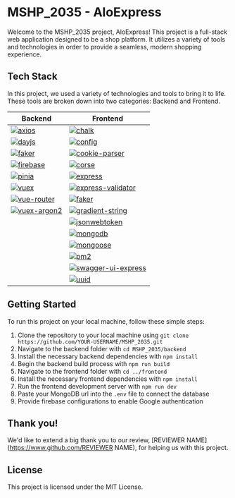 # MSHP_2035 - AloExpress

Welcome to the MSHP_2035 project, AloExpress! This project is a full-stack web application designed to be a shop platform. It utilizes a variety of tools and technologies in order to provide a seamless, modern shopping experience. 

## Tech Stack

In this project, we used a variety of technologies and tools to bring it to life. These tools are broken down into two categories: Backend and Frontend.

| Backend                                                                       | Frontend                                                       |
|------------------------------------------------------------------------------|----------------------------------------------------------------|
| [![axios](https://img.shields.io/badge/axios-orange)](https://www.npmjs.com/package/axios)       | [![chalk](https://img.shields.io/badge/chalk-green)](https://www.npmjs.com/package/chalk)                     |
| [![dayjs](https://img.shields.io/badge/dayjs-yellow)](https://www.npmjs.com/package/dayjs)       | [![config](https://img.shields.io/badge/config-orange)](https://www.npmjs.com/package/config)                 |
| [![faker](https://img.shields.io/badge/faker-blue)](https://www.npmjs.com/package/faker)         | [![cookie-parser](https://img.shields.io/badge/cookie--parser-blue)](https://www.npmjs.com/package/cookie-parser) |
| [![firebase](https://img.shields.io/badge/firebase-red)](https://firebase.google.com/)       | [![corse](https://img.shields.io/badge/corse-yellow)](https://www.npmjs.com/package/cors)                     |
| [![pinia](https://img.shields.io/badge/pinia-darkviolet)](https://www.npmjs.com/package/pinia) | [![express](https://img.shields.io/badge/express-red)](https://expressjs.com/)                                |
| [![vuex](https://img.shields.io/badge/vuex-green)](https://vuex.vuejs.org/)                    | [![express-validator](https://img.shields.io/badge/express--validator-blueviolet)](https://www.npmjs.com/package/express-validator) |
| [![vue-router](https://img.shields.io/badge/vue--router-blueviolet)](https://router.vuejs.org/) | [![faker](https://img.shields.io/badge/faker-brown)](https://www.npmjs.com/package/faker)                    |
| [![vuex-argon2](https://img.shields.io/badge/vuex--argon2-brown)](https://www.npmjs.com/package/vuex-argon2) | [![gradient-string](https://img.shields.io/badge/gradient--string-darkviolet)](https://www.npmjs.com/package/gradient-string) |
|                                                                                  | [![jsonwebtoken](https://img.shields.io/badge/jsonwebtoken-orange)](https://www.npmjs.com/package/jsonwebtoken) |
|                                                                                  | [![mongodb](https://img.shields.io/badge/mongodb-blue)](https://www.mongodb.com/)                           |
|                                                                                  | [![mongoose](https://img.shields.io/badge/mongoose-green)](https://mongoosejs.com/)                          |
|                                                                                  | [![pm2](https://img.shields.io/badge/pm2-blueviolet)](https://pm2.keymetrics.io/)                            |
|                                                                                  | [![swagger-ui-express](https://img.shields.io/badge/swagger--ui--express-brown)](https://www.npmjs.com/package/swagger-ui-express) |
|                                                                                  | [![uuid](https://img.shields.io/badge/uuid-red)](https://www.npmjs.com/package/uuid)                         |

## Getting Started

To run this project on your local machine, follow these simple steps:

1. Clone the repository to your local machine using `git clone https://github.com/YOUR-USERNAME/MSHP_2035.git`
2. Navigate to the backend folder with `cd MSHP_2035/backend`
3. Install the necessary backend dependencies with `npm install`
4. Begin the backend build process with `npm run build`
5. Navigate to the frontend folder with `cd ../frontend`
6. Install the necessary frontend dependencies with `npm install`
7. Run the frontend development server with `npm run dev`
8. Paste your MongoDB url into the `.env` file to connect the database
9. Provide firebase configurations to enable Google authentication

## Thank you!

We'd like to extend a big thank you to our review, [REVIEWER NAME](https://www.github.com/REVIEWER NAME), for helping us with this project. 

## License

This project is licensed under the MIT License.

